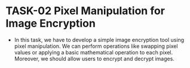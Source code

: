 # TASK-02 Pixel Manipulation for Image Encryption
- In this task, we have to develop a simple image encryption tool using pixel manipulation. We can perform operations like swapping pixel values or applying a basic mathematical operation to each pixel. Moreover, we should allow users to encrypt and decrypt images.
